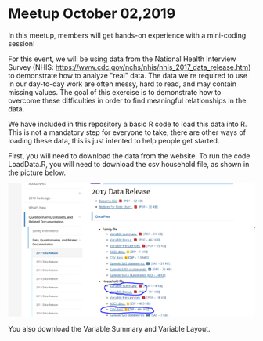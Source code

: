 # Meetup October 02,2019

In this meetup, members will get hands-on experience with a mini-coding session! 

For this event, we will be using data from the National Health Interview Survey (NHIS: https://www.cdc.gov/nchs/nhis/nhis_2017_data_release.htm) to demonstrate how to analyze "real" data. The data we're required to use in our day-to-day work are often messy, hard to read, and may contain missing values. The goal of this exercise is to demonstrate how to overcome these difficulties in order to find meaningful relationships in the data.

We have included in this repository a basic R code to load this data into R. This is not a mandatory step for everyone to take, there are other ways of loading these data, this is just intented to help people get started.

First, you will need to download the data from the website. To run the code LoadData.R, you will need to download the csv household file, as shown in the picture below.

![](https://github.com/R-LadiesOtt/meetup_Oct02_2019/blob/master/RladiesOct2.PNG)

You also download the Variable Summary and Variable Layout.

